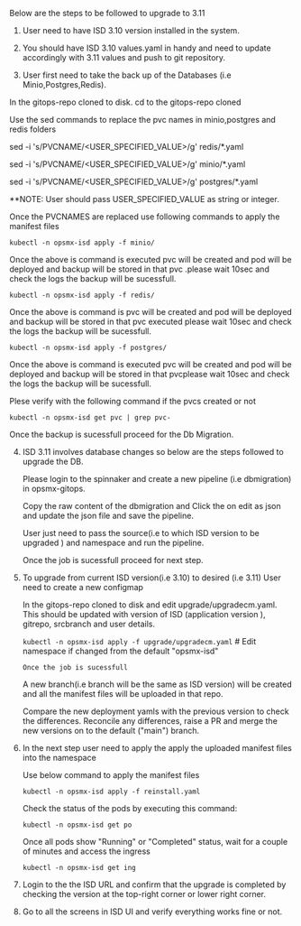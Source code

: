 Below are the steps to be followed to upgrade to 3.11


1. User need to have ISD 3.10 version installed in the system.

2. You should have ISD 3.10 values.yaml in handy and need to update accordingly with 3.11 values and push to git repository.

3. User first need to take the back up of the Databases (i.e Minio,Postgres,Redis).

  In the gitops-repo cloned to disk. cd to the gitops-repo cloned

  Use the sed commands to replace the pvc names in minio,postgres and redis folders

  sed -i 's/PVCNAME/<USER_SPECIFIED_VALUE>/g' redis/*.yaml

  sed -i 's/PVCNAME/<USER_SPECIFIED_VALUE>/g' minio/*.yaml

  sed -i 's/PVCNAME/<USER_SPECIFIED_VALUE>/g' postgres/*.yaml

**NOTE: User should pass USER_SPECIFIED_VALUE as string or integer. 

  Once the PVCNAMES are replaced use following commands to apply the manifest files

  `kubectl -n opsmx-isd apply -f minio/`

  Once the above is command is executed pvc will be created and pod will be deployed and backup will be stored in that pvc .please wait 10sec and check     the logs the backup will be sucessfull.

  `kubectl -n opsmx-isd apply -f redis/`

  Once the above is command is pvc will be created and pod will be deployed and backup will be stored in that pvc executed please wait 10sec and check     the logs the backup will be sucessfull.

  `kubectl -n opsmx-isd apply -f postgres/`

  Once the above is command is executed pvc will be created and pod will be deployed and backup will be stored in that pvcplease wait 10sec and check the   logs the backup will be sucessfull.

  Plese verify with the following command if the pvcs created or not

  `kubectl -n opsmx-isd get pvc | grep pvc-`

  Once the backup is sucessfull proceed for the Db Migration.
 
4. ISD 3.11 involves database changes so below are the steps followed to upgrade the DB.
    
   Please login to the spinnaker and create a new pipeline (i.e dbmigration) in opsmx-gitops.

   Copy the raw content of the dbmigration and Click the on edit as json and update the json file and save the pipeline.

   User just need to pass the source(i.e to which ISD version to be upgraded ) and namespace and run the pipeline.
   
   Once the job is sucessfull proceed for next step.


5. To upgrade from current ISD version(i.e 3.10) to desired (i.e 3.11) User need to create a new configmap 

   In the gitops-repo cloned to disk and edit upgrade/upgradecm.yaml. This should be updated with version of ISD (application version ), gitrepo,            srcbranch and user details.

   `kubectl -n opsmx-isd apply -f upgrade/upgradecm.yaml` # Edit namespace if changed from the default "opsmx-isd"

    `Once the job is sucessfull`

    A new branch(i.e branch will be the same as ISD version) will be created and all the manifest files will be uploaded in that repo.

    Compare the new deployment yamls with the previous version to check the differences. Reconcile any differences, raise a PR and merge the new versions     on to the default ("main") branch.

 6. In the next step user need to apply the apply the uploaded manifest files into the namespace

    Use below command to apply the manifest files

    `kubectl -n opsmx-isd apply -f reinstall.yaml`

    Check the status of the pods by executing this command:

    `kubectl -n opsmx-isd get po`

     Once all pods show "Running" or "Completed" status, wait for a couple of minutes and access the ingress

     `kubectl -n opsmx-isd get ing`

7. Login to the the ISD URL and confirm that the upgrade is completed by checking the version at the top-right corner or lower right corner.

8. Go to all the screens in ISD UI and verify everything works fine or not.

